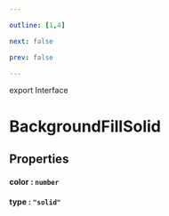 ```yaml
---

outline: [1,4]

next: false

prev: false

---
```


export Interface
# BackgroundFillSolid

## Properties

#### color : `number`

#### type : `"solid"`
